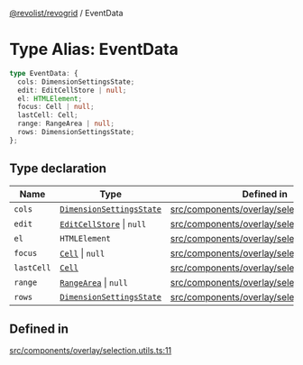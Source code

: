 [@revolist/revogrid](README.md) / EventData

# Type Alias: EventData

```ts
type EventData: {
  cols: DimensionSettingsState;
  edit: EditCellStore | null;
  el: HTMLElement;
  focus: Cell | null;
  lastCell: Cell;
  range: RangeArea | null;
  rows: DimensionSettingsState;
};
```

## Type declaration

| Name | Type | Defined in |
| ------ | ------ | ------ |
| `cols` | [`DimensionSettingsState`](Interface.DimensionSettingsState.md) | [src/components/overlay/selection.utils.ts:14](https://github.com/revolist/revogrid/blob/703fa47ec13d35676d07f3192b2741384647a863/src/components/overlay/selection.utils.ts#L14) |
| `edit` | [`EditCellStore`](Interface.EditCellStore.md) \| `null` | [src/components/overlay/selection.utils.ts:18](https://github.com/revolist/revogrid/blob/703fa47ec13d35676d07f3192b2741384647a863/src/components/overlay/selection.utils.ts#L18) |
| `el` | `HTMLElement` | [src/components/overlay/selection.utils.ts:12](https://github.com/revolist/revogrid/blob/703fa47ec13d35676d07f3192b2741384647a863/src/components/overlay/selection.utils.ts#L12) |
| `focus` | [`Cell`](Interface.Cell.md) \| `null` | [src/components/overlay/selection.utils.ts:16](https://github.com/revolist/revogrid/blob/703fa47ec13d35676d07f3192b2741384647a863/src/components/overlay/selection.utils.ts#L16) |
| `lastCell` | [`Cell`](Interface.Cell.md) | [src/components/overlay/selection.utils.ts:15](https://github.com/revolist/revogrid/blob/703fa47ec13d35676d07f3192b2741384647a863/src/components/overlay/selection.utils.ts#L15) |
| `range` | [`RangeArea`](TypeAlias.RangeArea.md) \| `null` | [src/components/overlay/selection.utils.ts:17](https://github.com/revolist/revogrid/blob/703fa47ec13d35676d07f3192b2741384647a863/src/components/overlay/selection.utils.ts#L17) |
| `rows` | [`DimensionSettingsState`](Interface.DimensionSettingsState.md) | [src/components/overlay/selection.utils.ts:13](https://github.com/revolist/revogrid/blob/703fa47ec13d35676d07f3192b2741384647a863/src/components/overlay/selection.utils.ts#L13) |

## Defined in

[src/components/overlay/selection.utils.ts:11](https://github.com/revolist/revogrid/blob/703fa47ec13d35676d07f3192b2741384647a863/src/components/overlay/selection.utils.ts#L11)

